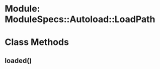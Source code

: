 # Module: ModuleSpecs::Autoload::LoadPath
    



# Class Methods
## loaded() [](#method-c-loaded)


